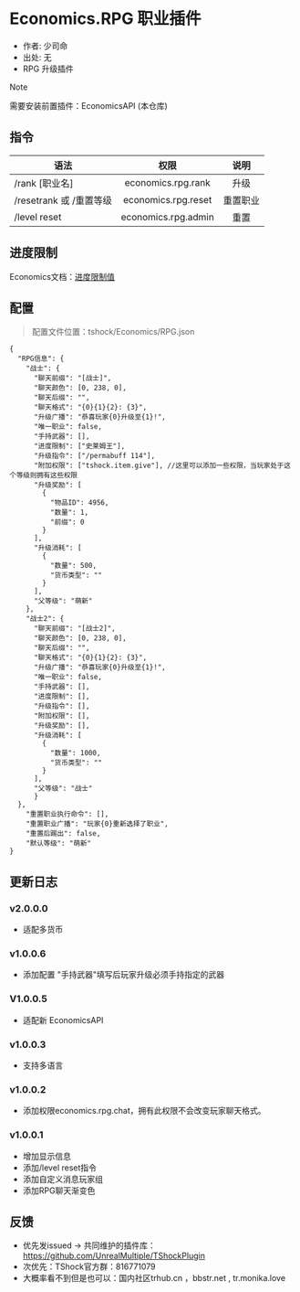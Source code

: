 # Economics.RPG 职业插件

- 作者: 少司命
- 出处: 无
- RPG 升级插件  

> [!NOTE]  
> 需要安装前置插件：EconomicsAPI (本仓库)  


## 指令

| 语法           |         权限          |  说明  |
|--------------|:-------------------:|:----:|
| /rank [职业名]  | economics.rpg.rank  |  升级  |
| /resetrank 或 /重置等级        | economics.rpg.reset | 重置职业 |
| /level reset | economics.rpg.admin |  重置  |

## 进度限制
Economics文档：[进度限制值](../Economics.Core/README.md)

## 配置
> 配置文件位置：tshock/Economics/RPG.json
```json5
{
  "RPG信息": {
    "战士": {
      "聊天前缀": "[战士]",
      "聊天颜色": [0, 238, 0],
      "聊天后缀": "",
      "聊天格式": "{0}{1}{2}: {3}",
      "升级广播": "恭喜玩家{0}升级至{1}!",
      "唯一职业": false,
      "手持武器": [],
      "进度限制": ["史莱姆王"], 
      "升级指令": ["/permabuff 114"],
      "附加权限": ["tshock.item.give"], //这里可以添加一些权限，当玩家处于这个等级则拥有这些权限
      "升级奖励": [
        {
          "物品ID": 4956,
          "数量": 1,
          "前缀": 0
        }
      ],
      "升级消耗": [
        {
          "数量": 500,
          "货币类型": ""
        }
      ],
      "父等级": "萌新"
    },
    "战士2": {
      "聊天前缀": "[战士2]",
      "聊天颜色": [0, 238, 0],
      "聊天后缀": "",
      "聊天格式": "{0}{1}{2}: {3}",
      "升级广播": "恭喜玩家{0}升级至{1}!",
      "唯一职业": false,
      "手持武器": [],
      "进度限制": [],
      "升级指令": [],
      "附加权限": [],
      "升级奖励": [],
      "升级消耗": [
        {
          "数量": 1000,
          "货币类型": ""
        }
      ],
      "父等级": "战士"
      }
  },
    "重置职业执行命令": [],
    "重置职业广播": "玩家{0}重新选择了职业",
    "重置后踢出": false,
    "默认等级": "萌新"
}
```

## 更新日志

### v2.0.0.0
- 适配多货币

### v1.0.0.6
- 添加配置 "手持武器"填写后玩家升级必须手持指定的武器

### V1.0.0.5
- 适配新 EconomicsAPI

### v1.0.0.3
- 支持多语言

### v1.0.0.2
- 添加权限economics.rpg.chat，拥有此权限不会改变玩家聊天格式。

### v1.0.0.1
- 增加显示信息
- 添加/level reset指令
- 添加自定义消息玩家组
- 添加RPG聊天渐变色


## 反馈
- 优先发issued -> 共同维护的插件库：https://github.com/UnrealMultiple/TShockPlugin
- 次优先：TShock官方群：816771079
- 大概率看不到但是也可以：国内社区trhub.cn ，bbstr.net , tr.monika.love
